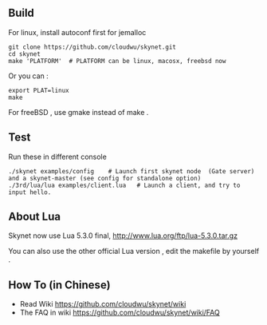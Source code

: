 ## Build

For linux, install autoconf first for jemalloc

```
git clone https://github.com/cloudwu/skynet.git
cd skynet
make 'PLATFORM'  # PLATFORM can be linux, macosx, freebsd now
```

Or you can :

```
export PLAT=linux
make
```

For freeBSD , use gmake instead of make .

## Test

Run these in different console

```
./skynet examples/config	# Launch first skynet node  (Gate server) and a skynet-master (see config for standalone option)
./3rd/lua/lua examples/client.lua 	# Launch a client, and try to input hello.
```

## About Lua

Skynet now use Lua 5.3.0 final, http://www.lua.org/ftp/lua-5.3.0.tar.gz

You can also use the other official Lua version , edit the makefile by yourself .

## How To (in Chinese)

* Read Wiki https://github.com/cloudwu/skynet/wiki
* The FAQ in wiki https://github.com/cloudwu/skynet/wiki/FAQ
